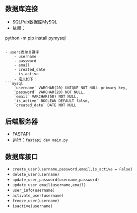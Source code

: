 ## 数据库连接

-  SQLPub数据库MySQL
- 依赖：

python -m pip install pymysql

```

- users表单关键字
    - username
    - password
    - email
    - created_date
    - is_active
    - 定义如下：
```mysql
    `username` VARCHAR(20) UNIQUE NOT NULL primary key,
    `password` VARCHAR(20) NOT NULL,
    `email` VARCHAR(50) NOT NULL,
    `is_active` BOOLEAN DEFAULT false,
    `created_date` DATE NOT NULL
```

## 后端服务器
- FASTAPI
- 运行：`fastapi dev main.py`

## 数据库接口
- `create_user(username,password,email,is_active = False)`
- `delete_user(username)`
- `update_user_password(username,password)`
- `update_user_email(username,email)`
- `user_info(username)`
- `activate_user(username)`
- `freeze_user(username)`
- `isactive(username)`